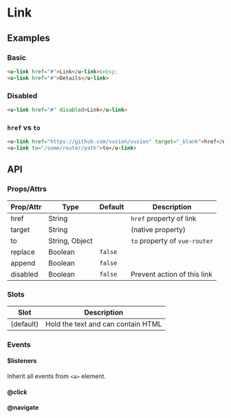 # Link

## Examples
### Basic

``` html
<u-link href="#">Link</u-link>&nbsp;
<u-link href="#">Details</u-link>
```

### Disabled

``` html
<u-link href="#" disabled>Link</u-link>
```

### `href` vs `to`

``` html
<u-link href="https://github.com/vusion/vusion" target="_blank">href</u-link>&nbsp;
<u-link to="/some/router/path">to</u-link>
```

## API
### Props/Attrs

| Prop/Attr | Type | Default | Description |
| --------- | ---- | ------- | ----------- |
| href | String |  | `href` property of link |
| target | String |  | (native property) |
| to | String, Object |  | `to` property of `vue-router` |
| replace | Boolean | `false` | |
| append | Boolean | `false` | |
| disabled | Boolean | `false` | Prevent action of this link |

### Slots

| Slot | Description |
| ---- | ----------- |
| (default) | Hold the text and can contain HTML |

### Events

#### $listeners

Inherit all events from `<a>` element.

#### @click

#### @navigate
